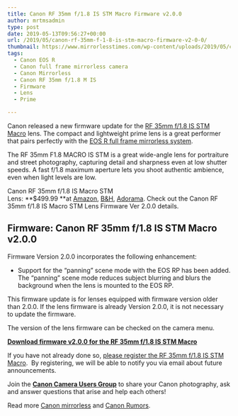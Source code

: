 ```yaml
---
title: Canon RF 35mm f/1.8 IS STM Macro Firmware v2.0.0
author: mrtmsadmin
type: post
date: 2019-05-13T09:56:27+00:00
url: /2019/05/canon-rf-35mm-f-1-8-is-stm-macro-firmware-v2-0-0/
thumbnail: https://www.mirrorlesstimes.com/wp-content/uploads/2019/05/canon-RF-35mm-f18-macro-is-usm.jpg
tags:
  - Canon EOS R
  - Canon full frame mirrorless camera
  - Canon Mirrorless
  - Canon RF 35mm f/1.8 M IS
  - Firmware
  - Lens
  - Prime

---
```

Canon released a new firmware update for the [RF 35mm f/1.8 IS STM Macro][1] lens. The compact and lightweight prime lens is a great performer that pairs perfectly with the [EOS R full frame mirrorless system][2].

The RF 35mm F1.8 MACRO IS STM is a great wide-angle lens for portraiture and street photography, capturing detail and sharpness even at low shutter speeds. A fast f/1.8 maximum aperture lets you shoot authentic ambience, even when light levels are low.

Canon RF 35mm f/1.8 IS Macro STM Lens: **$499.99 **at <a href="https://www.amazon.com/Canon-35mm-1-8-Macro-Lens/dp/B07H4SFG4G/?tag=daicamnew-20" data-amzn-asin="B07H4SFG4G">Amazon</a>, <a href="https://www.bhphotovideo.com/c/product/1433714-REG/canon_rf_35mm_f_1_8_is.html/BI/20175/KBID/14249/" target="_blank" rel="noreferrer noopener">B&H</a>, <a href="https://adorama.evyy.net/c/63923/51926/1036?u=https://www.adorama.com/car3518.html" target="_blank" rel="noreferrer noopener">Adorama</a>. Check out the Canon RF 35mm f/1.8 IS Macro STM Lens Firmware Ver 2.0.0 details.<!--more-->

## Firmware: Canon RF 35mm f/1.8 IS STM Macro v2.0.0

Firmware Version 2.0.0 incorporates the following enhancement:

  * Support for the “panning” scene mode with the EOS RP has been added. The “panning” scene mode reduces subject blurring and blurs the background when the lens is mounted to the EOS RP.

This firmware update is for lenses equipped with firmware version older than 2.0.0. If the lens firmware is already Version 2.0.0, it is not necessary to update the firmware.

The version of the lens firmware can be checked on the camera menu.

**[Download firmware v2.0.0 for the RF 35mm f/1.8 IS STM Macro][3]**

If you have not already done so, <a href="https://www.bestcameranews.com/tag/canon-rf-15-35mm-f-2-8l-is-usm-lens/" target="_blank" rel="noreferrer noopener" aria-label="please register the RF 35mm f/1.8 IS STM Macro (opens in a new tab)">please register the RF 35mm f/1.8 IS STM Macro</a>.  By registering, we will be able to notify you via email about future announcements.

Join the <a href="https://www.facebook.com/groups/185572945112087/" target="_blank" rel="noreferrer noopener"><strong>Canon Camera Users Group</strong></a> to share your Canon photography, ask and answer questions that arise and help each others!

Read more [Canon mirrorless][4] and <a href="https://www.dailycameranews.com/tag/canon-rumors/" target="_blank" rel="noreferrer noopener">Canon Rumors</a>.

 [1]: https://www.mirrorlesstimes.com/tag/canon-rf-35mm-f-1-8-m-is/
 [2]: https://www.mirrorlesstimes.com/tag/canon-full-frame-mirrorless-camera/
 [3]: https://www.usa.canon.com/internet/portal/us/home/support/details/lenses/ef/macro/rf-35mm-f-1-8-macro-is-stm/rf-35mm-f1-8-macro-is-stm?tab=drivers_downloads
 [4]: https://www.mirrorlesstimes.com/tag/canon-mirrorless/